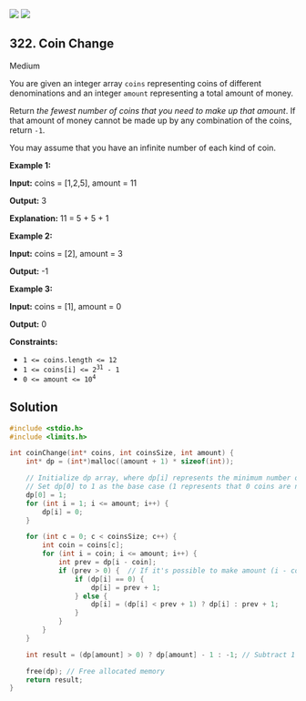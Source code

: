 [![](https://img.shields.io/github/stars/LeetCode-in-C/LeetCode-in-C?label=Stars&style=flat-square)](https://github.com/LeetCode-in-C/LeetCode-in-C)
[![](https://img.shields.io/github/forks/LeetCode-in-C/LeetCode-in-C?label=Fork%20me%20on%20GitHub%20&style=flat-square)](https://github.com/LeetCode-in-C/LeetCode-in-C/fork)

## 322\. Coin Change

Medium

You are given an integer array `coins` representing coins of different denominations and an integer `amount` representing a total amount of money.

Return _the fewest number of coins that you need to make up that amount_. If that amount of money cannot be made up by any combination of the coins, return `-1`.

You may assume that you have an infinite number of each kind of coin.

**Example 1:**

**Input:** coins = [1,2,5], amount = 11

**Output:** 3

**Explanation:** 11 = 5 + 5 + 1

**Example 2:**

**Input:** coins = [2], amount = 3

**Output:** -1

**Example 3:**

**Input:** coins = [1], amount = 0

**Output:** 0

**Constraints:**

*   `1 <= coins.length <= 12`
*   <code>1 <= coins[i] <= 2<sup>31</sup> - 1</code>
*   <code>0 <= amount <= 10<sup>4</sup></code>

## Solution

```c
#include <stdio.h>
#include <limits.h>

int coinChange(int* coins, int coinsSize, int amount) {
    int* dp = (int*)malloc((amount + 1) * sizeof(int));

    // Initialize dp array, where dp[i] represents the minimum number of coins to make amount i.
    // Set dp[0] to 1 as the base case (1 represents that 0 coins are needed to make amount 0).
    dp[0] = 1;
    for (int i = 1; i <= amount; i++) {
        dp[i] = 0;
    }

    for (int c = 0; c < coinsSize; c++) {
        int coin = coins[c];
        for (int i = coin; i <= amount; i++) {
            int prev = dp[i - coin];
            if (prev > 0) {  // If it's possible to make amount (i - coin)
                if (dp[i] == 0) {
                    dp[i] = prev + 1;
                } else {
                    dp[i] = (dp[i] < prev + 1) ? dp[i] : prev + 1;
                }
            }
        }
    }

    int result = (dp[amount] > 0) ? dp[amount] - 1 : -1; // Subtract 1 to account for the base case offset

    free(dp); // Free allocated memory
    return result;
}
```